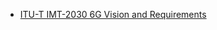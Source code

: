 - [ITU-T IMT-2030 6G Vision and Requirements](./ITU-T%20IMT-2030%206G%20Vision%20and%20Requirements.md)